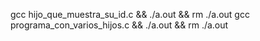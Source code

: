 gcc hijo_que_muestra_su_id.c  && ./a.out && rm ./a.out
gcc programa_con_varios_hijos.c  && ./a.out && rm ./a.out